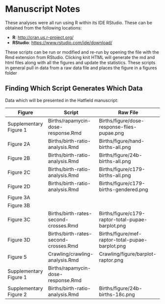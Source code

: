 Manuscript Notes
==================

These analyses were all run using R within its IDE RStudio.  These can be obtained from the following locations:

* **R**: http://cran.us.r-project.org/
* **RStudio**: https://www.rstudio.com/ide/download/

These scripts can be run or modified and re-run by opening the file with the Rmd extension from RStudio.  Clicking knit HTML will generate the md and html files along with all the figures and update the statistics.  These scripts in general pull in data from a raw data file and places the figure in a figures folder

Finding Which Script Generates Which Data
------------------------------------------

Data which will be presented in the Hatfield manuscript:

Figure | Script | Raw File
--- | --- | --- 
Supplementary Figure 1 | Births/rapamycin-dose-response.Rmd | Births/figure/dose-response-flies-pupae.png 
Figure 2A | Births/birth-ratio-analysis.Rmd | Births/figure/hand-births-all.png
Figure 2B | Births/birth-ratio-analysis.Rmd | Births/figure/24b-births-all.png
Figure 2C | Births/birth-ratio-analysis.Rmd | Births/figure/c179-births-all.png
Figure 2D | Births/birth-ratio-analysis.Rmd | Births/figure/c179-births-gendered.png
Figure 3A | |
Figure 3B | |
Figure 3C | Births/birth-rates-second-crosses.Rmd | Births/figure/c179-raptor-total-pupae-barplot.png 
Figure 3D | Births/birth-rates-second-crosses.Rmd | Births/figure/mef-raptor-total-pupae-barplot.png
Figure 5 | Crawling/crawling-analysis.Rmd | Crawling/figure/barplot-raptor.png
Supplementary Figure 1 | Births/rapamycin-dose-response.Rmd | 
Supplementary Figure 2 | Births/birth-ratio-analysis.Rmd | Births/figure/24b-births-18c.png